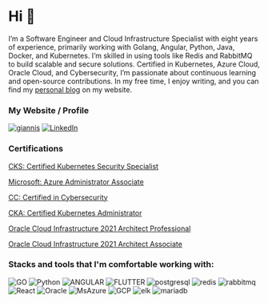 # Hi :wave:

I’m a Software Engineer and Cloud Infrastructure Specialist with eight years of experience, primarily working with Golang, Angular, Python, Java, Docker, and Kubernetes. I’m skilled in using tools like Redis and RabbitMQ to build scalable and secure solutions. Certified in Kubernetes, Azure Cloud, Oracle Cloud, and Cybersecurity, I’m passionate about continuous learning and open-source contributions. In my free time, I enjoy writing, and you can find my [personal blog](https://meronhayle.me/) on my website.

### My Website / Profile
[![giannis](https://img.shields.io/static/v1?style=for-the-badge&message=meronhayle.me&color=blue&logoColor=FFFFFF&label=)](https://meronhayle.me/)
[![LinkedIn](https://img.shields.io/badge/linkedin-%231E77B5.svg?&style=for-the-badge&logo=linkedin&logoColor=white)](https://www.linkedin.com/in/meron-hayle/)

### Certifications
[CKS: Certified Kubernetes Security Specialist](https://www.credly.com/badges/d22a5797-14a8-4227-b516-3f247963bd07/public_url)

[Microsoft: Azure Administrator Associate](https://learn.microsoft.com/api/credentials/share/en-us/MeronHayle-8180/82EBBF137519BECB?sharingId=C858684284416639)

[CC: Certified in Cybersecurity](https://www.credly.com/badges/0df92451-4a3e-4e31-90bb-d719b6c865da/public_url)

[CKA: Certified Kubernetes Administrator](https://www.credly.com/badges/e10e3b2a-2bdc-4311-be34-d9c194b2c095/public_url)

[Oracle Cloud Infrastructure 2021 Architect Professional](https://catalog-education.oracle.com/pls/certview/sharebadge?id=360150F64767557BEB1B0540B6B0FA516D447C65512605C0D45DA4B37C94124C)

[Oracle Cloud Infrastructure 2021 Architect Associate](https://catalog-education.oracle.com/pls/certview/sharebadge?id=B0B36E95AA80CC90F3BBB791D255A7B8DA746215F2D530E8E695339EBA089E72)



### Stacks and tools that I'm comfortable working with:
![GO](https://img.shields.io/badge/Go-00ADD8?style=for-the-badge&logo=go&logoColor=white)
![Python](https://img.shields.io/badge/python-3670A0?style=for-the-badge&logo=python&logoColor=ffdd54)
![ANGULAR](https://img.shields.io/badge/Angular-DD0031?style=for-the-badge&logo=angular&logoColor=white)
![FLUTTER](https://img.shields.io/badge/Flutter-02569B?style=for-the-badge&logo=flutter&logoColor=white)
![postgresql](https://img.shields.io/badge/PostgreSQL-316192?style=for-the-badge&logo=postgresql&logoColor=white)
![redis](https://img.shields.io/badge/redis-%23DD0031.svg?&style=for-the-badge&logo=redis&logoColor=white)
![rabbitmq](https://img.shields.io/badge/rabbitmq-%23FF6600.svg?&style=for-the-badge&logo=rabbitmq&logoColor=white)
![React](https://img.shields.io/badge/React-20232A?style=for-the-badge&logo=react&logoColor=61DAFB)
![Oracle](https://img.shields.io/badge/Oracle-F80000?style=for-the-badge&logo=oracle&logoColor=black)
![MsAzure](https://img.shields.io/badge/microsoft%20azure-0089D6?style=for-the-badge&logo=microsoft-azure&logoColor=white)
![GCP](https://img.shields.io/badge/Google_Cloud-4285F4?style=for-the-badge&logo=google-cloud&logoColor=white)
![elk](https://img.shields.io/badge/Elastic_Search-005571?style=for-the-badge&logo=elasticsearch&logoColor=white)
![mariadb]( 	https://img.shields.io/badge/MariaDB-003545?style=for-the-badge&logo=mariadb&logoColor=white)
